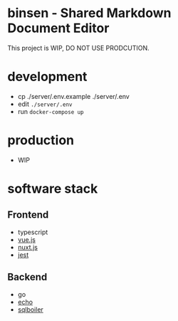 # binsen - Shared Markdown Document Editor

This project is WIP, DO NOT USE PRODCUTION.

# development

- cp ./server/.env.example ./server/.env
- edit `./server/.env`
- run `docker-compose up`

# production

- WIP

# software stack

## Frontend

- typescript
- [vue.js](https://github.com/vuejs/vue)
- [nuxt.js](https://github.com/nuxt/nuxt.js)
- [jest](https://github.com/facebook/jest)

## Backend

- go
- [echo](https://github.com/labstack/echo)
- [sqlboiler](https://github.com/volatiletech/sqlboiler)
